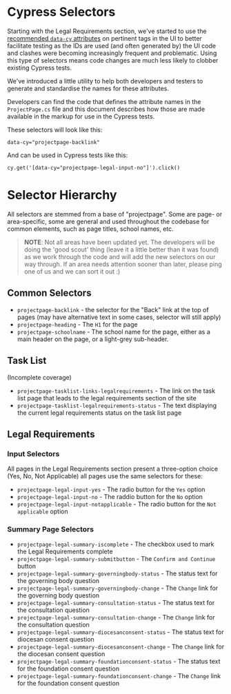 # Cypress Selectors

Starting with the Legal Requirements section, we've started to use the [recommended `data-cy` attributes](https://docs.cypress.io/guides/references/best-practices#Selecting-Elements) on pertinent tags in the UI to better facilitate testing as the IDs are used (and often generated by) the UI code and clashes were becoming increasingly frequent and problematic. Using this type of selectors means code changes are much less likely to clobber existing Cypress tests.

We've introduced a little utility to help both developers and testers to generate and standardise the names for these attributes.

Developers can find the code that defines the attribute names in the `ProjectPage.cs` file and this document describes how those are made available in the markup for use in the Cypress tests.

These selectors will look like this:

```
data-cy="projectpage-backlink"
```

And can be used in Cypress tests like this:

```
cy.get('[data-cy="projectpage-legal-input-no"]').click()
```

# Selector Hierarchy

All selectors are stemmed from a base of "projectpage". Some are page- or area-specific, some are general and used throughout the codebase for common elements, such as page titles, school names, etc.

> **NOTE**: Not all areas have been updated yet. The developers will be doing the 'good scout' thing (leave it a little better than it was found) as we work through the code and will add the new selectors on our way through. If an area needs attention sooner than later, please ping one of us and we can sort it out :)

## Common Selectors

- `projectpage-backlink` - the selector for the "Back" link at the top of pages (may have alternative text in some cases, selector will still apply)
- `projectpage-heading` - The `H1` for the page
- `projectpage-schoolname` - The school name for the page, either as a main header on the page, or a light-grey sub-header.

## Task List

(Incomplete coverage)

- `projectpage-tasklist-links-legalrequirements` - The link on the task list page that leads to the legal requirements section of the site
- `projectpage-tasklist-legalrequirements-status` - The text displaying the current legal requirements status on the task list page

## Legal Requirements

### Input Selectors

All pages in the Legal Requirements section present a three-option choice (Yes, No, Not Applicable) all pages use the same selectors for these:

- `projectpage-legal-input-yes` - The radio button for the `Yes` option
- `projectpage-legal-input-no` - The raddio button for the `No` option
- `projectpage-legal-input-notapplicable` - The radio button for the `Not applicable` option

### Summary Page Selectors

- `projectpage-legal-summary-iscomplete` - The checkbox used to mark the Legal Requirements complete
- `projectpage-legal-summary-submitbutton` - The `Confirm and Continue` button
- `projectpage-legal-summary-governingbody-status` - The status text for the governing body question
- `projectpage-legal-summary-governingbody-change` - The `Change` link for the governing body question
- `projectpage-legal-summary-consultation-status` - The status text for the consultation question
- `projectpage-legal-summary-consultation-change` - The `Change` link for the consultation question
- `projectpage-legal-summary-diocesanconsent-status` - The status text for diocesan consent question
- `projectpage-legal-summary-diocesanconsent-change` - The `Change` link for the diocesan consent question
- `projectpage-legal-summary-foundationconsent-status` - The status text for the foundation consent question
- `projectpage-legal-summary-foundationconsent-change` - The `Change` link for the foundation consent question


